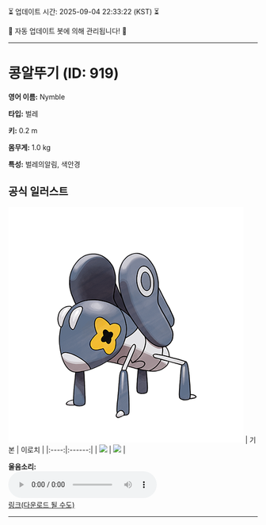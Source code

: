 
⏳ 업데이트 시간: 2025-09-04 22:33:22 (KST) ⏳

🤖 자동 업데이트 봇에 의해 관리됩니다! 🤖

---

# 콩알뚜기 (ID: 919)
**영어 이름:** Nymble

**타입:** 벌레

**키:** 0.2 m

**몸무게:** 1.0 kg

**특성:** 벌레의알림, 색안경

## 공식 일러스트
![](https://raw.githubusercontent.com/PokeAPI/sprites/master/sprites/pokemon/other/official-artwork/919.png)
| 기본 | 이로치 |
|:----:|:------:|
| <img src="http://play.pokemonshowdown.com/sprites/ani/nymble.gif" width="200"> | <img src="http://play.pokemonshowdown.com/sprites/ani-shiny/nymble.gif" width="200"> |

**울음소리:**<br><audio controls src="https://raw.githubusercontent.com/PokeAPI/cries/main/cries/pokemon/latest/919.ogg"></audio><br> [링크(다운로드 될 수도)](https://raw.githubusercontent.com/PokeAPI/cries/main/cries/pokemon/latest/919.ogg)


---
